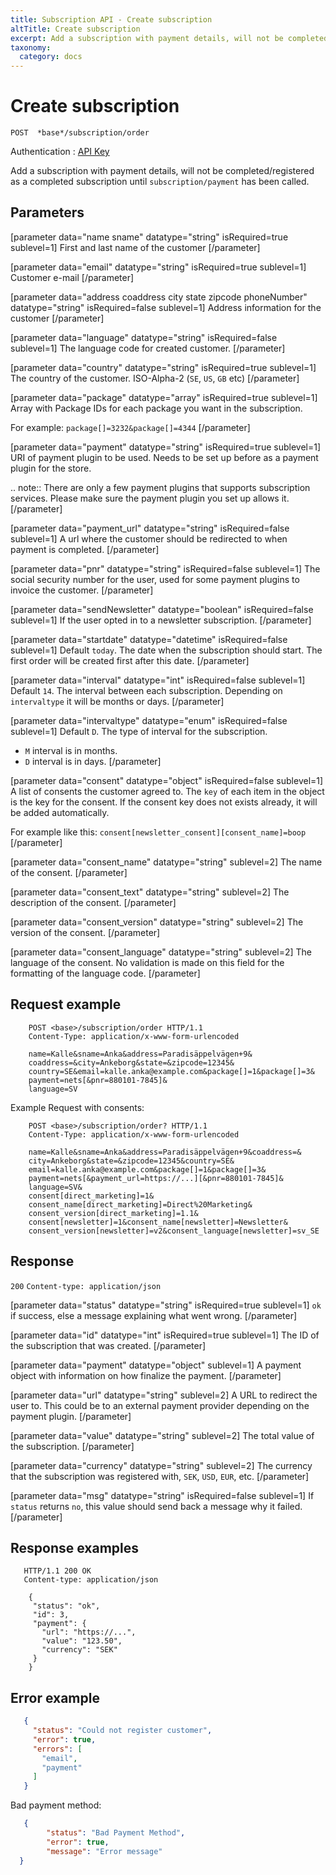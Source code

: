```yaml
---
title: Subscription API - Create subscription
altTitle: Create subscription
excerpt: Add a subscription with payment details, will not be completed/registered as a completed subscription until `subscription/payment` has been called.
taxonomy:
  category: docs
---
```


# Create subscription

```text
POST  *base*/subscription/order
```
Authentication : [API Key](/api-references/api-intro#authentication)

Add a subscription with payment details, will not be completed/registered as a completed subscription until `subscription/payment` has been called.
## Parameters

[parameter data="name sname" datatype="string" isRequired=true sublevel=1]
First and last name of the customer
[/parameter]

[parameter data="email" datatype="string" isRequired=true sublevel=1]
Customer e-mail
[/parameter]

[parameter data="address coaddress city state zipcode phoneNumber" datatype="string" isRequired=false sublevel=1]
Address information for the customer
[/parameter]

[parameter data="language" datatype="string" isRequired=false sublevel=1]
The language code for created customer.
[/parameter]

[parameter data="country" datatype="string" isRequired=true  sublevel=1]
The country of the customer. ISO-Alpha-2 (``SE``, ``US``, ``GB`` etc)
[/parameter]

[parameter data="package" datatype="array" isRequired=true sublevel=1]
Array with Package IDs for each package you want in the subscription.

For example: ``package[]=3232&package[]=4344``
[/parameter]

[parameter data="payment" datatype="string" isRequired=true sublevel=1]
URI of payment plugin to be used. Needs to be set up before as a payment plugin for the store.

.. note:: There are only a few payment plugins that supports subscription services. Please make sure the payment plugin you set up allows it.
[/parameter]

[parameter data="payment_url" datatype="string" isRequired=false sublevel=1]
A url where the customer should be redirected to when payment is completed.
[/parameter]

[parameter data="pnr" datatype="string" isRequired=false sublevel=1]
The social security number for the user, used for some payment plugins to invoice the customer.
[/parameter]

[parameter data="sendNewsletter" datatype="boolean" isRequired=false sublevel=1]
If the user opted in to a newsletter subscription.
[/parameter]

[parameter data="startdate" datatype="datetime" isRequired=false sublevel=1]
Default ``today``. The date when the subscription should start. The first order will be created first after this date.
[/parameter]

[parameter data="interval" datatype="int" isRequired=false sublevel=1]
Default ``14``. The interval between each subscription. Depending on `intervaltype` it will be months or days.
[/parameter]

[parameter data="intervaltype" datatype="enum" isRequired=false sublevel=1]
Default ``D``. The type of interval for the subscription.

* ``M`` interval is in months.
* ``D`` interval is in days.
[/parameter]

[parameter data="consent" datatype="object" isRequired=false sublevel=1]
A list of consents the customer agreed to. The ``key`` of each item in the object is the key for the consent. If the consent key does not exists already, it will be added automatically.

For example like this: ``consent[newsletter_consent][consent_name]=boop``
[/parameter]

[parameter data="consent_name" datatype="string" sublevel=2]
The name of the consent.
[/parameter]

[parameter data="consent_text" datatype="string" sublevel=2]
The description of the consent.
[/parameter]

[parameter data="consent_version" datatype="string" sublevel=2]
The version of the consent.
[/parameter]

[parameter data="consent_language" datatype="string" sublevel=2]
The language of the consent. No validation is made on this field for the formatting of the language code.
[/parameter]


## Request example

```http
    POST <base>/subscription/order HTTP/1.1
    Content-Type: application/x-www-form-urlencoded
    
    name=Kalle&sname=Anka&address=Paradisäppelvägen+9&
    coaddress=&city=Ankeborg&state=&zipcode=12345&
    country=SE&email=kalle.anka@example.com&package[]=1&package[]=3&
    payment=nets[&pnr=880101-7845]&
    language=SV
```

Example Request with consents:

```http
    POST <base>/subscription/order? HTTP/1.1
    Content-Type: application/x-www-form-urlencoded
    
    name=Kalle&sname=Anka&address=Paradisäppelvägen+9&coaddress=&
    city=Ankeborg&state=&zipcode=12345&country=SE&
    email=kalle.anka@example.com&package[]=1&package[]=3&
    payment=nets[&payment_url=https://...][&pnr=880101-7845]&
    language=SV&
    consent[direct_marketing]=1&
    consent_name[direct_marketing]=Direct%20Marketing&
    consent_version[direct_marketing]=1.1&
    consent[newsletter]=1&consent_name[newsletter]=Newsletter&
    consent_version[newsletter]=v2&consent_language[newsletter]=sv_SE
```
## Response

`200` `Content-type: application/json`

[parameter data="status" datatype="string" isRequired=true sublevel=1]
 ``ok`` if success, else a message explaining what went wrong.
[/parameter]

[parameter data="id" datatype="int" isRequired=true sublevel=1]
The ID of the subscription that was created.
[/parameter]

[parameter data="payment" datatype="object" sublevel=1]
A payment object with information on how finalize the payment.
[/parameter]

[parameter data="url" datatype="string" sublevel=2]
A URL to redirect the user to. This could be to an external payment provider depending on the payment plugin.
[/parameter]

[parameter data="value" datatype="string" sublevel=2]
The total value of the subscription.
[/parameter]

[parameter data="currency" datatype="string" sublevel=2]
The currency that the subscription was registered with, ``SEK``, ``USD``, ``EUR``, etc.
[/parameter]

[parameter data="msg" datatype="string" isRequired=false sublevel=1]
If ``status`` returns ``no``, this value should send back a message why it failed.
[/parameter]

## Response examples

```http
   HTTP/1.1 200 OK
   Content-type: application/json

    {
     "status": "ok",
     "id": 3,
     "payment": {
       "url": "https://...",
       "value": "123.50",
       "currency": "SEK"
     }
    }
```

## Error example

```json
   {
     "status": "Could not register customer",
     "error": true,
     "errors": [
       "email",
       "payment"
     ]
   }
```

Bad payment method:

```json
   {
        "status": "Bad Payment Method",
        "error": true,
        "message": "Error message"
  }
```

